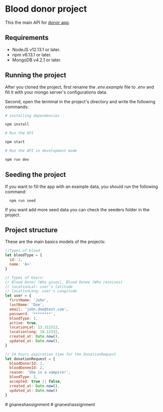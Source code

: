 # Blood donor project

This the main API for [donor app](https://github.com/gaperaltav/donor-app).

## Requirements
* NodeJS v12.13.1 or later.
* npm v6.13.1 or later.
* MongoDB v4.2.1 or later.

## Running the project

After you cloned the project, first rename the *.env.example* file to *.env* and fill it with your mongo server's configurations data. 

Second, open the terminal in the project's  directory and write the following commands:

```sh
# installing dependencies

npm install

# Run the API

npm start

# Run the API in development mode 

npm run dev
```

## Seeding the project

If you want to fill the app with an example data, you should run the following command:

```terminal
  npm run seed
```

If you want add more seed data you can check the seeders folder in the project.

## Project structure

These are the main basics models of the projects:

```js
//Types of blood
let bloodType = {
  id: 1,
  name: 'A+'  
}

// Types of Users:
// Blood Donor (Who gives), Blood Donee (Who receives)
// locationLat: user's latitude
// locationLong: user's Longitude
let user = {
  firstName: 'John',
  lastName: 'Doe',
  email: 'john.doe@test.com',
  password: '********',
  bloodType: 1,
  active: true,
  locationLat: 13.312312, 
  locationlong: 18.12332, 
  created_at: Date.now(),
  updated_at: Date.now(), 
}

// 24 hours expiration time for the DonationRequest
let donationRequest = {
  bloodDonorId: 1, 
  bloodDoneeId: 2, 
  reason: 'She is a vampire!',
  bloodType: 1,
  accepted: true || false,
  created_at: Date.now(),
  updated_at: Date.now()
}
```
#   g n a n e s h a s s i g n m e n t  
 #   g n a n e s h a s s i g n m e n t  
 